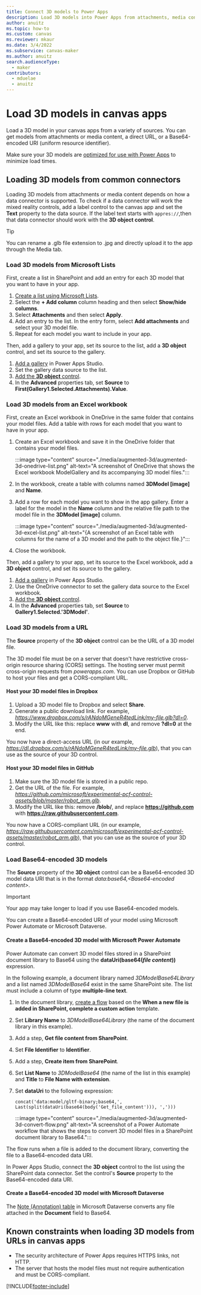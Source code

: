 ```yaml
---
title: Connect 3D models to Power Apps
description: Load 3D models into Power Apps from attachments, media content, direct URLs, or Base64-encoded URIs.
author: anuitz
ms.topic: how-to
ms.custom: canvas
ms.reviewer: mkaur
ms.date: 3/4/2022
ms.subservice: canvas-maker
ms.author: anuitz
search.audienceType: 
  - maker
contributors:
  - mduelae
  - anuitz
---
```


# Load 3D models in canvas apps

Load a 3D model in your canvas apps from a variety of sources. You can get models from attachments or media content, a direct URL, or a Base64-encoded URI (uniform resource identifier).

Make sure your 3D models are [optimized for use with Power Apps](/dynamics365/mixed-reality/guides/3d-content-guidelines/optimize-models) to minimize load times.

## Loading 3D models from common connectors

Loading 3D models from attachments or media content depends on how a data connector is supported. To check if a data connector will work the mixed reality controls, add a label control to the canvas app and set the **Text** property to the data source. If the label text starts with `appres://`,then that data connector should work with the **3D object control**.

> [!TIP]
> You can rename a .glb file extension to .jpg and directly upload it to the app through the Media tab.


### Load 3D models from Microsoft Lists

First, create a list in SharePoint and add an entry for each 3D model that you want to have in your app.

1. [Create a list using Microsoft Lists](https://go.microsoft.com/fwlink/?linkid=2186009).
2. Select the **+ Add column** column heading and then select **Show/hide columns**.
3. Select **Attachments** and then select **Apply**.
4. Add an entry to the list. In the entry form, select **Add attachments** and select your 3D model file.
5. Repeat for each model you want to include in your app.

Then, add a gallery to your app, set its source to the list, add a **3D object** control, and set its source to the gallery.

1. [Add a gallery](./add-gallery.md) in Power Apps Studio.
2. Set the gallery data source to the list.
3. [Add the **3D object** control](./mixed-reality-component-view-3d.md).
4. In the **Advanced** properties tab, set **Source** to **First(Gallery1.Selected.Attachments).Value**.

### Load 3D models from an Excel workbook

First, create an Excel workbook in OneDrive in the same folder that contains your model files. Add a table with rows for each model that you want to have in your app.

1. Create an Excel workbook and save it in the OneDrive folder that contains your model files.

    :::image type="content" source="./media/augmented-3d/augmented-3d-onedrive-list.png" alt-text="A screenshot of OneDrive that shows the Excel workbook ModelGallery and its accompanying 3D model files.":::

2. In the workbook, create a table with columns named **3DModel [image]** and **Name**.
3. Add a row for each model you want to show in the app gallery. Enter a label for the model in the **Name** column and the relative file path to the model file in the **3DModel [image]** column.

    :::image type="content" source="./media/augmented-3d/augmented-3d-excel-list.png" alt-text="{A screenshot of an Excel table with columns for the name of a 3D model and the path to the object file.}":::

4. Close the workbook.

Then, add a gallery to your app, set its source to the Excel workbook, add a **3D object** control, and set its source to the gallery.
  
1. [Add a gallery](./add-gallery.md) in Power Apps Studio.
2. Use the OneDrive connector to set the gallery data source to the Excel workbook.
3. [Add the **3D object** control](./mixed-reality-component-view-3d.md).
4. In the **Advanced** properties tab, set **Source** to **Gallery1.Selected.'3DModel'**.

### Load 3D models from a URL

The **Source** property of the **3D object** control can be the URL of a 3D model file.

The 3D model file must be on a server that doesn't have restrictive cross-origin resource sharing (CORS) settings. The hosting server must permit cross-origin requests from *powerapps.com*. You can use Dropbox or GitHub to host your files and get a CORS-compliant URL.

#### Host your 3D model files in Dropbox

1. Upload a 3D model file to Dropbox and select **Share**.
1. Generate a public download link. For example, *<https://www.dropbox.com/s/rANdoMGeneR4tedLink/my-file.glb?dl=0>*.
1. Modify the URL like this: replace **www** with **dl**, and remove **?dl=0** at the end.

You now have a direct-access URL (in our example, *<https://dl.dropbox.com/s/rANdoMGeneR4tedLink/my-file.glb>*), that you can use as the source of your 3D control.

#### Host your 3D model files in GitHub

1. Make sure the 3D model file is stored in a public repo.
2. Get the URL of the file. For example, *<https://github.com/microsoft/experimental-pcf-control-assets/blob/master/robot_arm.glb>*.
3. Modify the URL like this: remove **/blob/**, and replace **<https://github.com>** with **<https://raw.githubusercontent.com>**.

You now have a CORS-compliant URL (in our example, *<https://raw.githubusercontent.com/microsoft/experimental-pcf-control-assets/master/robot_arm.glb>*), that you can use as the source of your 3D control.

### Load Base64-encoded 3D models

The **Source** property of the **3D object** control can be a Base64-encoded 3D model data URI that is in the format *data:base64,\<Base64-encoded content\>*.

> [!IMPORTANT]
> Your app may take longer to load if you use Base64-encoded models.

You can create a Base64-encoded URI of your model using Microsoft Power Automate or Microsoft Dataverse.

#### Create a Base64-encoded 3D model with Microsoft Power Automate

Power Automate can convert 3D model files stored in a SharePoint document library to Base64 using the **dataUri(base64(*file content*))** expression.

In the following example, a document library named *3DModelBase64Library* and a list named *3DModelBase64* exist in the same SharePoint site. The list must include a column of type **multiple-line text**.

1. In the document library, [create a flow](/power-automate/sharepoint-overview) based on the **When a new file is added in SharePoint, complete a custom action** template.
2. Set **Library Name** to *3DModelBase64Library* (the name of the document library in this example).
3. Add a step, **Get file content from SharePoint**.
4. Set **File Identifier** to **Identifier**.
5. Add a step, **Create item from SharePoint**.
6. Set **List Name** to *3DModelBase64* (the name of the list in this example) and **Title** to **File Name with extension**.
7. Set **dataUri** to the following expression:

    ```concat('data:model/gltf-binary;base64,', Last(split(dataUri(base64(body('Get_file_content'))), ',')))```

    :::image type="content" source="./media/augmented-3d/augmented-3d-convert-flow.png" alt-text="A screenshot of a Power Automate workflow that shows the steps to convert 3D model files in a SharePoint document library to Base64.":::

The flow runs when a file is added to the document library, converting the file to a Base64-encoded data URI.

In Power Apps Studio, connect the **3D object** control to the list using the SharePoint data connector. Set the control's **Source** property to the Base64-encoded data URI.

#### Create a Base64-encoded 3D model with Microsoft Dataverse

The [Note (Annotation) table](../../developer/data-platform/reference/entities/annotation.md) in Microsoft Dataverse converts any file attached in the **Document** field to Base64.

## Known constraints when loading 3D models from URLs in canvas apps

- The security architecture of Power Apps requires HTTPS links, not HTTP.
- The server that hosts the model files must not require authentication and must be CORS-compliant.

[!INCLUDE[footer-include](../../includes/footer-banner.md)]
